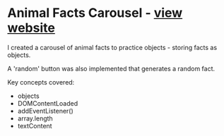 # Animal Facts Carousel - [view website](https://vc-fact-carousel.netlify.app)  
I created a carousel of animal facts to practice objects - storing facts as objects.

A 'random' button was also implemented that generates a random fact.

Key concepts covered:

- objects
- DOMContentLoaded
- addEventListener()
- array.length
- textContent

